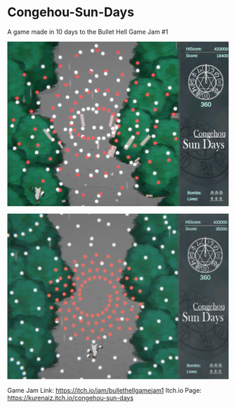 # Congehou-Sun-Days
A game made in 10 days to the Bullet Hell Game Jam #1

![Game Image](imagem1.PNG)

![Game Image](imagem2.png)

Game Jam Link: https://itch.io/jam/bullethellgamejam1
Itch.io Page: https://kurenaiz.itch.io/congehou-sun-days

